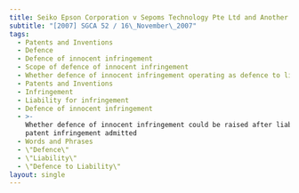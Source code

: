 ```yaml
---
title: Seiko Epson Corporation v Sepoms Technology Pte Ltd and Another
subtitle: "[2007] SGCA 52 / 16\_November\_2007"
tags:
  - Patents and Inventions
  - Defence
  - Defence of innocent infringement
  - Scope of defence of innocent infringement
  - Whether defence of innocent infringement operating as defence to liability
  - Patents and Inventions
  - Infringement
  - Liability for infringement
  - Defence of innocent infringement
  - >-
    Whether defence of innocent infringement could be raised after liability for
    patent infringement admitted
  - Words and Phrases
  - \"Defence\"
  - \"Liability\"
  - \"Defence to Liability\"
layout: single
---
```


